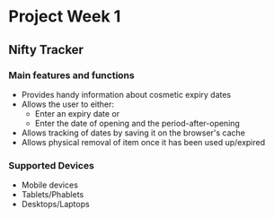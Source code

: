 # Project Week 1

## Nifty Tracker

### Main features and functions
- Provides handy information about cosmetic expiry dates
- Allows the user to either:
  - Enter an expiry date or 
  - Enter the date of opening and the period-after-opening
- Allows tracking of dates by saving it on the browser's cache
- Allows physical removal of item once it has been used up/expired

### Supported Devices
- Mobile devices
- Tablets/Phablets
- Desktops/Laptops

